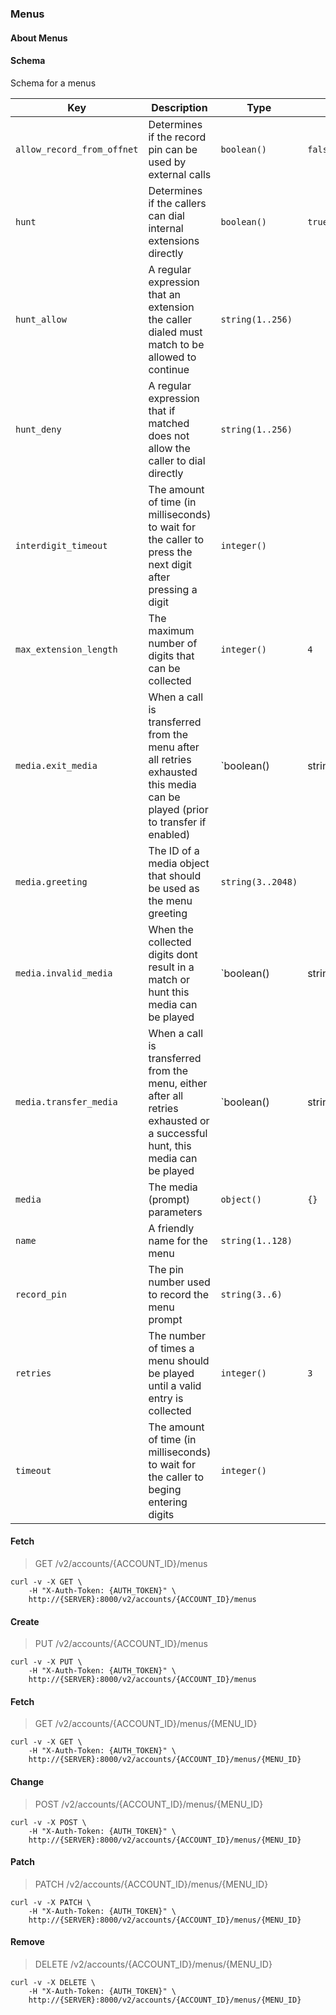 ### Menus

#### About Menus

#### Schema

Schema for a menus



Key | Description | Type | Default | Required
--- | ----------- | ---- | ------- | --------
`allow_record_from_offnet` | Determines if the record pin can be used by external calls | `boolean()` | `false` | `false`
`hunt` | Determines if the callers can dial internal extensions directly | `boolean()` | `true` | `false`
`hunt_allow` | A regular expression that an extension the caller dialed must match to be allowed to continue | `string(1..256)` |   | `false`
`hunt_deny` | A regular expression that if matched does not allow the caller to dial directly | `string(1..256)` |   | `false`
`interdigit_timeout` | The amount of time (in milliseconds) to wait for the caller to press the next digit after pressing a digit | `integer()` |   | `false`
`max_extension_length` | The maximum number of digits that can be collected | `integer()` | `4` | `false`
`media.exit_media` | When a call is transferred from the menu after all retries exhausted this media can be played (prior to transfer if enabled) | `boolean() | string(3..2048)` |   | `false`
`media.greeting` | The ID of a media object that should be used as the menu greeting | `string(3..2048)` |   | `false`
`media.invalid_media` | When the collected digits dont result in a match or hunt this media can be played | `boolean() | string(3..2048)` |   | `false`
`media.transfer_media` | When a call is transferred from the menu, either after all retries exhausted or a successful hunt, this media can be played | `boolean() | string(3..2048)` |   | `false`
`media` | The media (prompt) parameters | `object()` | `{}` | `false`
`name` | A friendly name for the menu | `string(1..128)` |   | `true`
`record_pin` | The pin number used to record the menu prompt | `string(3..6)` |   | `false`
`retries` | The number of times a menu should be played until a valid entry is collected | `integer()` | `3` | `false`
`timeout` | The amount of time (in milliseconds) to wait for the caller to beging entering digits | `integer()` |   | `false`



#### Fetch

> GET /v2/accounts/{ACCOUNT_ID}/menus

```shell
curl -v -X GET \
    -H "X-Auth-Token: {AUTH_TOKEN}" \
    http://{SERVER}:8000/v2/accounts/{ACCOUNT_ID}/menus
```

#### Create

> PUT /v2/accounts/{ACCOUNT_ID}/menus

```shell
curl -v -X PUT \
    -H "X-Auth-Token: {AUTH_TOKEN}" \
    http://{SERVER}:8000/v2/accounts/{ACCOUNT_ID}/menus
```

#### Fetch

> GET /v2/accounts/{ACCOUNT_ID}/menus/{MENU_ID}

```shell
curl -v -X GET \
    -H "X-Auth-Token: {AUTH_TOKEN}" \
    http://{SERVER}:8000/v2/accounts/{ACCOUNT_ID}/menus/{MENU_ID}
```

#### Change

> POST /v2/accounts/{ACCOUNT_ID}/menus/{MENU_ID}

```shell
curl -v -X POST \
    -H "X-Auth-Token: {AUTH_TOKEN}" \
    http://{SERVER}:8000/v2/accounts/{ACCOUNT_ID}/menus/{MENU_ID}
```

#### Patch

> PATCH /v2/accounts/{ACCOUNT_ID}/menus/{MENU_ID}

```shell
curl -v -X PATCH \
    -H "X-Auth-Token: {AUTH_TOKEN}" \
    http://{SERVER}:8000/v2/accounts/{ACCOUNT_ID}/menus/{MENU_ID}
```

#### Remove

> DELETE /v2/accounts/{ACCOUNT_ID}/menus/{MENU_ID}

```shell
curl -v -X DELETE \
    -H "X-Auth-Token: {AUTH_TOKEN}" \
    http://{SERVER}:8000/v2/accounts/{ACCOUNT_ID}/menus/{MENU_ID}
```


